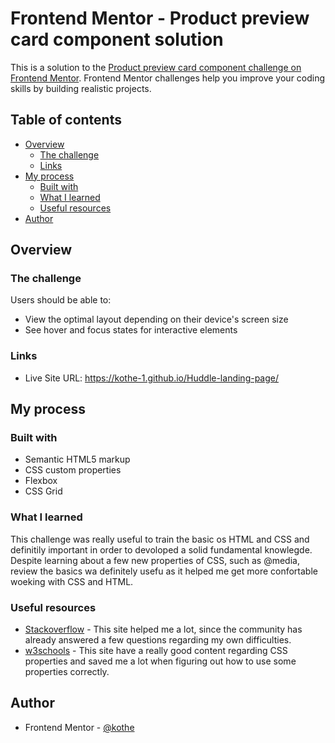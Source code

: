 # Frontend Mentor - Product preview card component solution

This is a solution to the [Product preview card component challenge on Frontend Mentor](https://www.frontendmentor.io/challenges/product-preview-card-component-GO7UmttRfa). Frontend Mentor challenges help you improve your coding skills by building realistic projects. 

## Table of contents

- [Overview](#overview)
  - [The challenge](#the-challenge)
  - [Links](#links)
- [My process](#my-process)
  - [Built with](#built-with)
  - [What I learned](#what-i-learned)
  - [Useful resources](#useful-resources)
- [Author](#author)

## Overview

### The challenge

Users should be able to:

- View the optimal layout depending on their device's screen size
- See hover and focus states for interactive elements

### Links

- Live Site URL: https://kothe-1.github.io/Huddle-landing-page/

## My process

### Built with

- Semantic HTML5 markup
- CSS custom properties
- Flexbox
- CSS Grid


### What I learned

This challenge was really useful to train the basic os HTML and CSS and definitily important in order to devoloped a solid fundamental knowlegde. Despite learning about a few new properties of CSS, such as @media, review the basics wa definitely usefu as it helped me get more confortable woeking with CSS and HTML.

### Useful resources

- [Stackoverflow](https://www.stackoverflow.com) - This site helped me a lot, since the community has already answered a few questions regarding my own difficulties.
- [w3schools](https://www.w3schools.com) - This site have a really good content regarding CSS properties and saved me a lot when figuring out how to use some properties correctly.


## Author

- Frontend Mentor - [@kothe](https://www.frontendmentor.io/profile/Kothe-1)


